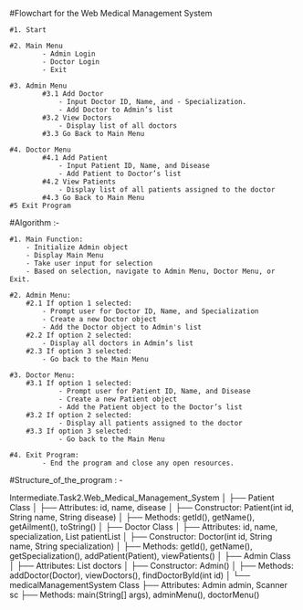 
#Flowchart for the Web Medical Management System

    #1. Start

    #2. Main Menu
            - Admin Login
            - Doctor Login
            - Exit

    #3. Admin Menu
            #3.1 Add Doctor
                - Input Doctor ID, Name, and - Specialization.
                - Add Doctor to Admin’s list
            #3.2 View Doctors
                - Display list of all doctors
            #3.3 Go Back to Main Menu

    #4. Doctor Menu
            #4.1 Add Patient
                - Input Patient ID, Name, and Disease
                - Add Patient to Doctor’s list
            #4.2 View Patients
                - Display list of all patients assigned to the doctor
            #4.3 Go Back to Main Menu
    #5 Exit Program

#Algorithm :-

    #1. Main Function:
        - Initialize Admin object
        - Display Main Menu
        - Take user input for selection
        - Based on selection, navigate to Admin Menu, Doctor Menu, or Exit.

    #2. Admin Menu:
        #2.1 If option 1 selected:
            - Prompt user for Doctor ID, Name, and Specialization
            - Create a new Doctor object
            - Add the Doctor object to Admin's list
        #2.2 If option 2 selected:
            - Display all doctors in Admin’s list
        #2.3 If option 3 selected:
            - Go back to the Main Menu

    #3. Doctor Menu:
        #3.1 If option 1 selected:
                - Prompt user for Patient ID, Name, and Disease
                - Create a new Patient object
                - Add the Patient object to the Doctor’s list
        #3.2 If option 2 selected:
                - Display all patients assigned to the doctor
        #3.3 If option 3 selected:
                - Go back to the Main Menu

    #4. Exit Program:
            - End the program and close any open resources.


#Structure_of_the_program : -

Intermediate.Task2.Web_Medical_Management_System
│
├── Patient Class
│   ├── Attributes: id, name, disease
│   ├── Constructor: Patient(int id, String name, String disease)
│   ├── Methods: getId(), getName(), getAilment(), toString()
│
├── Doctor Class
│   ├── Attributes: id, name, specialization, List<Patient> patientList
│   ├── Constructor: Doctor(int id, String name, String specialization)
│   ├── Methods: getId(), getName(), getSpecialization(), addPatient(Patient), viewPatients()
│
├── Admin Class
│   ├── Attributes: List<Doctor> doctors
│   ├── Constructor: Admin()
│   ├── Methods: addDoctor(Doctor), viewDoctors(), findDoctorById(int id)
│
└── medicalManagementSystem Class
    ├── Attributes: Admin admin, Scanner sc
    ├── Methods: main(String[] args), adminMenu(), doctorMenu()
